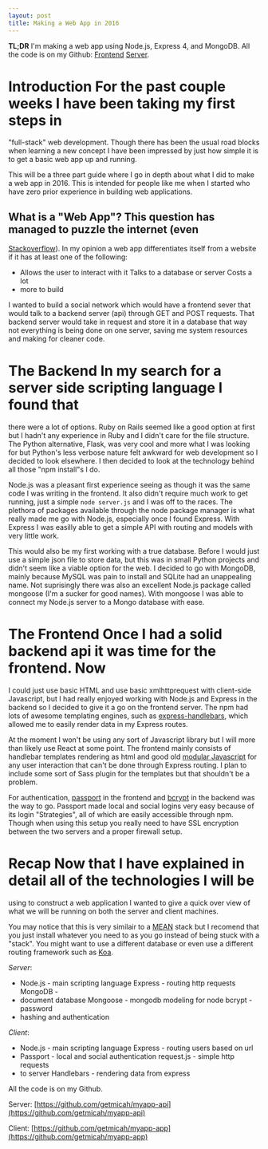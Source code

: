 ```yaml
---
layout: post
title: Making a Web App in 2016
---
```


**TL;DR** I'm making a web app using Node.js, Express 4, and MongoDB. All the
code is on my Github: [Frontend](https://github.com/getmicah/myapp-app)
[Server](https://github.com/getmicah/myapp-api).

# Introduction For the past couple weeks I have been taking my first steps in
"full-stack" web development. Though there has been the usual road blocks when
learning a new concept I have been impressed by just how simple it is to get a
basic web app up and running.

This will be a three part guide where I go in depth about what I did to make a
web app in 2016. This is intended for people like me when I started who have
zero prior experience in building web applications.

## What is a "Web App"?  This question has managed to puzzle the internet (even
[Stackoverflow](http://stackoverflow.com/questions/8694922/whats-the-difference-between-a-web-site-and-a-web-application)).
In my opinion a web app differentiates itself from a website if it has at least
one of the following:

* Allows the user to interact with it Talks to a database or server Costs a lot
* more to build

I wanted to build a social network which would have a frontend sever that would
talk to a backend server (api) through GET and POST requests. That backend
server would take in request and store it in a database that way not everything
is being done on one server, saving me system resources and making for cleaner
code.


# The Backend In my search for a server side scripting language I found that
there were a lot of options. Ruby on Rails seemed like a good option at first
but I hadn't any experience in Ruby and I didn't care for the file structure.
The Python alternative, Flask, was very cool and more what I was looking for
but Python's less verbose nature felt awkward for web development so I decided
to look elsewhere. I then decided to look at the technology behind all those
"npm install"s I do.

Node.js was a pleasant first experience seeing as though it was the same code I
was writing in the frontend. It also didn't require much work to get running,
just a simple `node server.js` and I was off to the races. The plethora of
packages available through the node package manager is what really made me go
with Node.js, especially once I found Express. With Express I was easilly able
to get a simple API with routing and models with very little work.

This would also be my first working with a true database. Before I would just
use a simple json file to store data, but this was in small Python projects and
didn't seem like a viable option for the web. I decided to go with MongoDB,
mainly because MySQL was pain to install and SQLite had an unappealing name.
Not suprisingly there was also an excellent Node.js package called mongoose
(I'm a sucker for good names). With mongoose I was able to connect my Node.js
server to a Mongo database with ease.

# The Frontend Once I had a solid backend api it was time for the frontend. Now
I could just use basic HTML and use basic xmlhttprequest with client-side
Javascript, but I had really enjoyed working with Node.js and Express in the
backend so I decided to give it a go on the frontend server. The npm had lots
of awesome templating engines, such as
[express-handlebars](https://github.com/ericf/express-handlebars), which
allowed me to easily render data in my Express routes.

At the moment I won't be using any sort of Javascript library but I will more
than likely use React at some point. The frontend mainly consists of handlebar
templates rendering as html and good old [modular
Javascript](https://www.youtube.com/watch?v=HkFlM73G-hk&list=PLoYCgNOIyGABs-wDaaxChu82q_xQgUb4f)
for any user interaction that can't be done through Express routing. I plan to
include some sort of Sass plugin for the templates but that shouldn't be a
problem.

For authentication, [passport](http://passportjs.org/) in the frontend and
[bcrypt](https://github.com/ncb000gt/node.bcrypt.js/) in the backend was the
way to go. Passport made local and social logins very easy because of its login
"Strategies", all of which are easily accessible through npm. Though when using
this setup you really need to have SSL encryption between the two servers and a
proper firewall setup.

# Recap Now that I have explained in detail all of the technologies I will be
using to construct a web application I wanted to give a quick over view of what
we will be running on both the server and client machines. 

You may notice that this is very similair to a [MEAN](http://mean.io/) stack
but I recomend that you just install whatever you need to as you go instead of
being stuck with a "stack". You might want to use a different database or even
use a different routing framework such as [Koa](http://koajs.com).

*Server*:

* Node.js - main scripting language Express - routing http requests MongoDB -
* document database Mongoose - mongodb modeling for node bcrypt - password
* hashing and authentication

*Client*:

* Node.js - main scripting language Express - routing users based on url
* Passport - local and social authentication request.js - simple http requests
* to server Handlebars - rendering data from express

All the code is on my Github.

Server:
[https://github.com/getmicah/myapp-api](https://github.com/getmicah/myapp-api)

Client:
[https://github.com/getmicah/myapp-app](https://github.com/getmicah/myapp-app)
